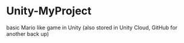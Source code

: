 # Unity-MyProject

basic Mario like game in Unity (also stored in Unity Cloud, GitHub for another back up)